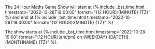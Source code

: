 The 24 Hour Maths Game Show will start at 
{% include _bst_time.html timestamp="2022-10-28T19:00:00" format="{12 HOUR}:{MINUTE} {TZ}" %}
and end at
{% include _bst_time.html timestamp="2022-10-29T19:00:00" format="{12 HOUR}:{MINUTE} {TZ}" %}


The show starts at {% include _bst_time.html timestamp="2022-10-28 19:00" format="{12 HOUR}{am/pm} on {WEEKDAY} {DATETH} {MONTHNAME} {TZ}" %}.
